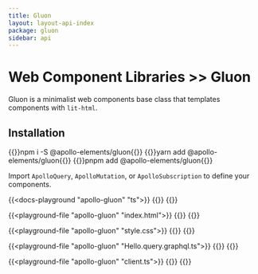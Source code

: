 ```yaml
---
title: Gluon
layout: layout-api-index
package: gluon
sidebar: api
---
```


# Web Component Libraries >> Gluon

Gluon is a minimalist web components base class that templates components with `lit-html`.

## Installation

<code-tabs collection="package-managers" default-tab="npm">
  {{<code-tab package="npm">}}npm i -S @apollo-elements/gluon{{</code-tab>}}
  {{<code-tab package="yarn">}}yarn add @apollo-elements/gluon{{</code-tab>}}
  {{<code-tab package="pnpm">}}pnpm add @apollo-elements/gluon{{</code-tab>}}
</code-tabs>

Import `ApolloQuery`, `ApolloMutation`, or `ApolloSubscription` to define your components.

{{<docs-playground "apollo-gluon" "ts">}}
{{<include Hello.ts>}}
{{</docs-playground>}}

{{<playground-file "apollo-gluon" "index.html">}}
{{<include index.html>}}
{{</playground-file>}}

{{<playground-file "apollo-gluon" "style.css">}}
{{<include style.css>}}
{{</playground-file>}}

{{<playground-file "apollo-gluon" "Hello.query.graphql.ts">}}
{{<include Hello.query.graphql.ts>}}
{{</playground-file>}}

{{<playground-file "apollo-gluon" "client.ts">}}
{{<include client.ts>}}
{{</playground-file>}}

<!-- TODO: Review and move to Hugo CSS -->
<!-- STYLE BLOCK:

#apollo-gluon {
  --playground-preview-width: 300px;
}

-->
